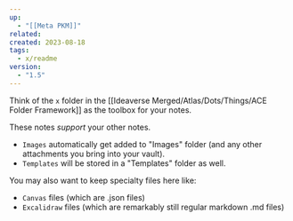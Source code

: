 ```yaml
---
up:
  - "[[Meta PKM]]"
related: 
created: 2023-08-18
tags:
  - x/readme
version:
  - "1.5"
---
```


Think of the `x` folder in the [[Ideaverse Merged/Atlas/Dots/Things/ACE Folder Framework]] as the toolbox for your notes. 

These notes *support* your other notes.
- `Images` automatically get added to "Images" folder (and any other attachments you bring into your vault).
- `Templates` will be stored in a "Templates" folder as well.

You may also want to keep specialty files here like:
- `Canvas` files (which are .json files)
- `Excalidraw` files (which are remarkably still regular markdown .md files)